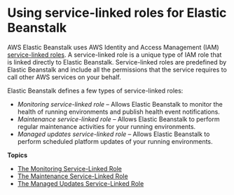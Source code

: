 # Using service\-linked roles for Elastic Beanstalk<a name="using-service-linked-roles"></a>

AWS Elastic Beanstalk uses AWS Identity and Access Management \(IAM\)[ service\-linked roles](https://docs.aws.amazon.com/IAM/latest/UserGuide/id_roles_terms-and-concepts.html#iam-term-service-linked-role)\. A service\-linked role is a unique type of IAM role that is linked directly to Elastic Beanstalk\. Service\-linked roles are predefined by Elastic Beanstalk and include all the permissions that the service requires to call other AWS services on your behalf\. 

Elastic Beanstalk defines a few types of service\-linked roles:
+ *Monitoring service\-linked role* – Allows Elastic Beanstalk to monitor the health of running environments and publish health event notifications\.
+ *Maintenance service\-linked role* – Allows Elastic Beanstalk to perform regular maintenance activities for your running environments\.
+ *Managed updates service\-linked role* – Allows Elastic Beanstalk to perform scheduled platform updates of your running environments\.

**Topics**
+ [The Monitoring Service\-Linked Role](using-service-linked-roles-monitoring.md)
+ [The Maintenance Service\-Linked Role](using-service-linked-roles-maintenance.md)
+ [The Managed Updates Service\-Linked Role](using-service-linked-roles-managedupdates.md)